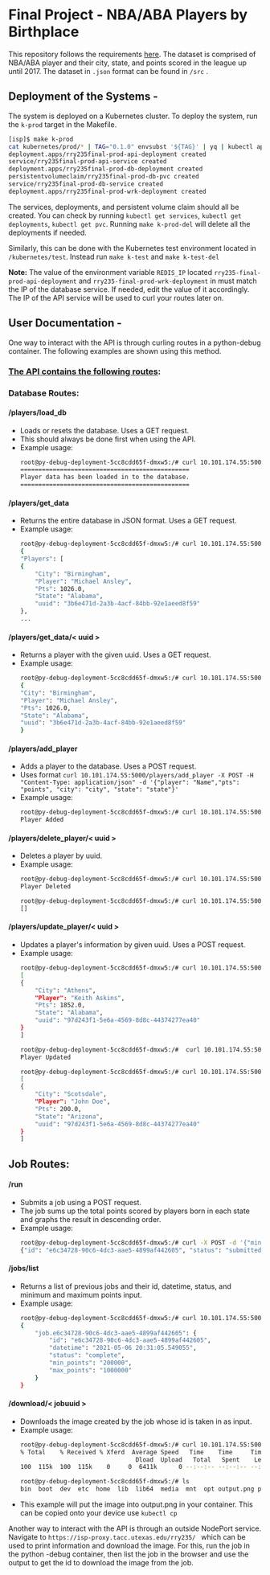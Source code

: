 # Final Project - NBA/ABA Players by Birthplace
This repository follows the requirements [here](https://coe-332-sp21.readthedocs.io/en/main/homework/final_project.html). The dataset is comprised of NBA/ABA player and their city, state, and points scored in the league up until 2017. The dataset in `.json` format can be found in `/src` .

## Deployment of the Systems - 
The system is deployed on a Kubernetes cluster. To deploy the system, run the `k-prod` target in the Makefile.
```bash
[isp]$ make k-prod
cat kubernetes/prod/* | TAG="0.1.0" envsubst '${TAG}' | yq | kubectl apply -f -
deployment.apps/rry235final-prod-api-deployment created
service/rry235final-prod-api-service created
deployment.apps/rry235final-prod-db-deployment created
persistentvolumeclaim/rry235final-prod-db-pvc created
service/rry235final-prod-db-service created
deployment.apps/rry235final-prod-wrk-deployment created
```
The services, deployments, and persistent volume claim should all be created. You can check by running `kubectl get services`, `kubectl get deployments`, `kubectl get pvc`. Running `make k-prod-del` will delete all the deployments if needed. 

Similarly, this can be done with the Kubernetes test environment located in `/kubernetes/test`. Instead run `make k-test` and `make k-test-del`

<b>Note:</b> The value of the environment variable `REDIS_IP` located `rry235-final-prod-api-deployment` and `rry235-final-prod-wrk-deployment`  in must match the IP of the database service. If needed, edit the value of it accordingly. The IP of the API service will be used to curl your routes later on. 

## User Documentation - 
One way to interact with the API is through curling routes in a python-debug container. The following examples are shown using this method.

### <u>The API contains the following routes</u>:
### Database Routes:
#### <b>/players/load_db </b>
- Loads or resets the database. Uses a GET request.
- This should always be done first when using the API.
- Example usage: 
    ```bash
    root@py-debug-deployment-5cc8cdd65f-dmxw5:/# curl 10.101.174.55:5000/players/load_db
    ===============================================
    Player data has been loaded in to the database.
    ===============================================
    ```
#### <b>/players/get_data </b>
- Returns the entire database in JSON format. Uses a GET request.
- Example usage: 
    ```bash
    root@py-debug-deployment-5cc8cdd65f-dmxw5:/# curl 10.101.174.55:5000/players/get_data
    {
  "Players": [
    {
        "City": "Birmingham", 
        "Player": "Michael Ansley", 
        "Pts": 1026.0, 
        "State": "Alabama", 
        "uuid": "3b6e471d-2a3b-4acf-84bb-92e1aeed8f59"
    },
    ...
    ```
#### <b>/players/get_data/< uuid > </b>
- Returns a player with the given uuid. Uses a GET request.
- Example usage: 
    ```bash
    root@py-debug-deployment-5cc8cdd65f-dmxw5:/# curl 10.101.174.55:5000/players/get_data/3b6e471d-2a3b-4acf-84bb-92e1aeed8f59
    {
    "City": "Birmingham", 
    "Player": "Michael Ansley", 
    "Pts": 1026.0, 
    "State": "Alabama", 
    "uuid": "3b6e471d-2a3b-4acf-84bb-92e1aeed8f59"
    }
    ```
#### <b>/players/add_player </b>
- Adds a player to the database. Uses a POST request.
- Uses format `curl 10.101.174.55:5000/players/add_player -X POST -H "Content-Type: application/json" -d '{"player": "Name","pts": "points", "city": "city", "state": "state"}'`
- Example usage: 
    ```bash
    root@py-debug-deployment-5cc8cdd65f-dmxw5:/# curl 10.101.174.55:5000/players/add_player -X POST -H "Content-Type: application/json" -d '{"player": "Bevo","pts": "40.0", "city": "Austin", "state": "Texas"}'
    Player Added
    ```

#### <b>/players/delete_player/< uuid > </b>
- Deletes a player by uuid.
- Example usage: 
    ```bash
    root@py-debug-deployment-5cc8cdd65f-dmxw5:/# curl 10.101.174.55:5000/players/delete_player/3b6e471d-2a3b-4acf-84bb-92e1aeed8f59
    Player Deleted

    root@py-debug-deployment-5cc8cdd65f-dmxw5:/# curl 10.101.174.55:5000/players/get_data/3b6e471d-2a3b-4acf-84bb-92e1aeed8f59
    []
    ```

#### <b>/players/update_player/< uuid > </b>
- Updates a player's information by given uuid. Uses a POST request.
- Example usage: 
    ```bash
    root@py-debug-deployment-5cc8cdd65f-dmxw5:/# curl 10.101.174.55:5000/players/get_data/97d243f1-5e6a-4569-8d8c-44374277ea40
    [
    {
        "City": "Athens", 
        "Player": "Keith Askins", 
        "Pts": 1852.0, 
        "State": "Alabama", 
        "uuid": "97d243f1-5e6a-4569-8d8c-44374277ea40"
    }
    ]

    root@py-debug-deployment-5cc8cdd65f-dmxw5:/#  curl 10.101.174.55:5000/players/update_player/97d243f1-5e6a-4569-8d8c-44374277ea40 -X PUT -H "Content-Type: application/json" -d '{"player": "John Doe","pts": 200.0, "city": "Scotsdale", "state": "Arizona"}'
    Player Updated

    root@py-debug-deployment-5cc8cdd65f-dmxw5:/# curl 10.101.174.55:5000/players/get_data/97d243f1-5e6a-4569-8d8c-44374277ea40
    [
    {
        "City": "Scotsdale", 
        "Player": "John Doe", 
        "Pts": 200.0, 
        "State": "Arizona", 
        "uuid": "97d243f1-5e6a-4569-8d8c-44374277ea40"
    }
    ]
    ```

## Job Routes:
#### <b>/run </b>  
- Submits a job using a POST request.
- The job sums up the total points scored by players born in each state and graphs the result in descending order.
- Example usage:
    ```bash
    root@py-debug-deployment-5cc8cdd65f-dmxw5:/# curl -X POST -d '{"min_points": 200000,"max_points": 1000000}' 10.101.174.55:5000/run
    {"id": "e6c34728-90c6-4dc3-aae5-4899af442605", "status": "submitted", "datetime": "2021-05-06 20:31:05.549055", "min_points": 200000, "max_points": 1000000}
    ``` 

#### <b>/jobs/list </b>  
- Returns a list of previous jobs and their id, datetime, status, and minimum and maximum points input.
- Example usage:
    ```bash
    root@py-debug-deployment-5cc8cdd65f-dmxw5:/# curl 10.101.174.55:5000/jobs/list
    {
        "job.e6c34728-90c6-4dc3-aae5-4899af442605": {
            "id": "e6c34728-90c6-4dc3-aae5-4899af442605",
            "datetime": "2021-05-06 20:31:05.549055",
            "status": "complete",
            "min_points": "200000",
            "max_points": "1000000"
        }
    }
    ``` 
#### <b>/download/< jobuuid > </b>  
- Downloads the image created by the job whose id is taken in as input.
- Example usage:
    ```bash
    root@py-debug-deployment-5cc8cdd65f-dmxw5:/# curl 10.101.174.55:5000/download/e6c34728-90c6-4dc3-aae5-4899af442605 > output.png
    % Total    % Received % Xferd  Average Speed   Time    Time     Time  Current
                                    Dload  Upload   Total   Spent    Left  Speed
    100  115k  100  115k    0     0  6411k      0 --:--:-- --:--:-- --:--:-- 6788k

    root@py-debug-deployment-5cc8cdd65f-dmxw5:/# ls
    bin  boot  dev  etc  home  lib  lib64  media  mnt  opt output.png proc  root  run  sbin  srv  sys  tmp  usr  var
    ``` 
- This example will put the image into output.png in your container. This can be copied onto your device use `kubectl cp`

Another way to interact with the API is through an outside NodePort service. Navigate to `https://isp-proxy.tacc.utexas.edu/rry235/ ` which can be used to print information and download the image. For this, run the job in the python -debug container, then list the job in the browser and use the output to get the id to download the image from the job. 



